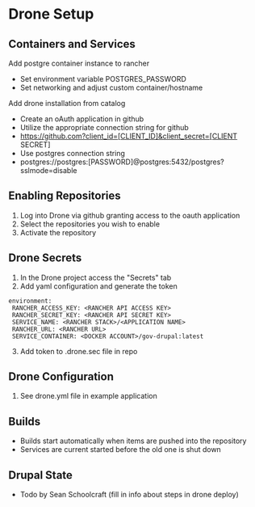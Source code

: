 # Drone Setup
## Containers and Services
Add postgre container instance to rancher
* Set environment variable POSTGRES_PASSWORD
* Set networking and adjust custom container/hostname

Add drone installation from catalog
* Create an oAuth application in github
* Utilize the appropriate connection string for github
 * https://github.com?client_id=[CLIENT_ID]&client_secret=[CLIENT SECRET]
* Use postgres connection string
 * postgres://postgres:[PASSWORD]@postgres:5432/postgres?sslmode=disable 
 
 ## Enabling Repositories
 1. Log into Drone via github granting access to the oauth application
 2. Select the repositories you wish to enable
 3. Activate the repository
 
 ## Drone Secrets
 1. In the Drone project access the "Secrets" tab
 2. Add yaml configuration and generate the token
 ```
 environment:
  RANCHER_ACCESS_KEY: <RANCHER API ACCESS KEY>
  RANCHER_SECRET_KEY: <RANCHER API SECRET KEY>
  SERVICE_NAME: <RANCHER STACK>/<APPLICATION NAME>
  RANCHER_URL: <RANCHER URL>
  SERVICE_CONTAINER: <DOCKER ACCOUNT>/gov-drupal:latest
 ```
 3. Add token to .drone.sec file in repo
 
 ## Drone Configuration
 1. See drone.yml file in example application
 
 ## Builds
 * Builds start automatically when items are pushed into the repository
 * Services are current started before the old one is shut down
 
 ## Drupal State
 * Todo by Sean Schoolcraft (fill in info about steps in drone deploy)

